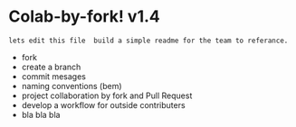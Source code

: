 # Colab-by-fork! v1.4
	lets edit this file  build a simple readme for the team to referance.
- fork
- create a branch
- commit mesages
- naming conventions (bem)
- project collaboration by fork and Pull Request
- develop a workflow for outside contributers
- bla bla bla



